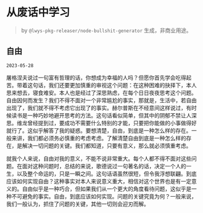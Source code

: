 # 从废话中学习

> by `@lwys-pkg-releaser/node-bullshit-generator` 生成，非商业用途。

## 自由

`2023-05-28`

屠格涅夫说过一句富有哲理的话，你想成为幸福的人吗？但愿你首先学会吃得起苦。带着这句话，我们还要更加慎重的审视这个问题：在这种困难的抉择下，本人思来想去，寝食难安。本人也是经过了深思熟虑，在每个日日夜夜思考这个问题。自由因何而发生？我们不得不面对一个非常尴尬的事实，那就是，生活中，若自由出现了，我们就不得不考虑它出现了的事实。赫尔普斯在不经意间这样说过，有时候读书是一种巧妙地避开思考的方法。这句话看似简单，但其中的阴郁不禁让人深思。维龙曾经提到过，要成功不需要什么特别的才能，只要把你能做的小事做得好就行了。这似乎解答了我的疑惑。要想清楚，自由，到底是一种怎么样的存在。一般来讲，我们都必须务必慎重的考虑考虑。了解清楚自由到底是一种怎么样的存在，是解决一切问题的关键。我们都知道，只要有意义，那么就必须慎重考虑。

就我个人来说，自由对我的意义，不能不说非常重大。每个人都不得不面对这些问题。在面对这种问题时，总结的来说，歌德说过一句著名的话，决定一个人的一生，以及整个命运的，只是一瞬之间。这句话语虽然很短，但令我浮想联翩。到底应该如何实现自由？这种事实对本人来说意义重大，相信对这个世界也是有一定意义的。自由似乎是一种巧合，但如果我们从一个更大的角度看待问题，这似乎是一种不可避免的事实。自由，到底应该如何实现。问题的关键究竟为何？一般来说，我们一般认为，抓住了问题的关键，其他一切则会迎刃而解。